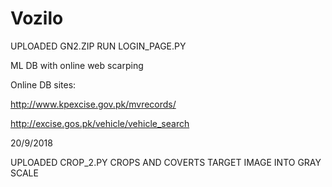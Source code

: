# Vozilo
UPLOADED GN2.ZIP
RUN LOGIN_PAGE.PY

ML DB with online web scarping

Online DB sites:

http://www.kpexcise.gov.pk/mvrecords/

http://excise.gos.pk/vehicle/vehicle_search

20/9/2018

UPLOADED CROP_2.PY 
CROPS AND COVERTS TARGET IMAGE INTO GRAY SCALE
